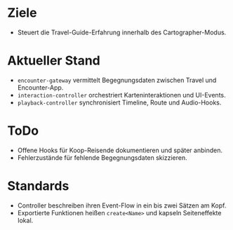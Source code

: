 # Ziele
- Steuert die Travel-Guide-Erfahrung innerhalb des Cartographer-Modus.

# Aktueller Stand
- `encounter-gateway` vermittelt Begegnungsdaten zwischen Travel und Encounter-App.
- `interaction-controller` orchestriert Karteninteraktionen und UI-Events.
- `playback-controller` synchronisiert Timeline, Route und Audio-Hooks.

# ToDo
- Offene Hooks für Koop-Reisende dokumentieren und später anbinden.
- Fehlerzustände für fehlende Begegnungsdaten skizzieren.

# Standards
- Controller beschreiben ihren Event-Flow in ein bis zwei Sätzen am Kopf.
- Exportierte Funktionen heißen `create<Name>` und kapseln Seiteneffekte lokal.
